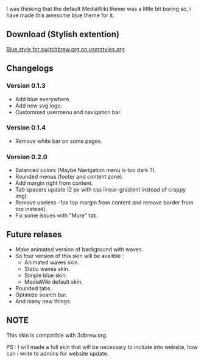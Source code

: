 I was thinking that the default MediaWiki theme was a little bit boring
so, i have made this awesome blue theme for it.

## Download (Stylish extention)

[Blue style for switchbrew.org on
userstyles.org](https://userstyles.org/styles/156293/switchbrew-org-blue-theme-wip)

## Changelogs

### Version 0.1.3

  - Add blue everywhere.
  - Add new svg logo.
  - Customized usermenu and navigation bar.

### Version 0.1.4

  - Remove white bar on some pages.

### Version 0.2.0

  - Balanced colors (Maybe Navigation menu is too dark ?).
  - Rounded menus (footer and content zone).
  - Add margin right from content.
  - Tab spacers update (2 px with css linear-gradient instead of crappy
    img).
  - Remove useless -1px top margin from content and remove border from
    top instead).
  - Fix some issues with "More" tab.

## Future relases

  - Make animated version of background with waves.
  - So four version of this skin will be avalible :
      - Animated waves skin.
      - Static waves skin.
      - Simple blue skin.
      - MediaWiki default skin.
  - Rounded tabs.
  - Optimize search bar.
  - And many new things.

## NOTE

This skin is compatible with 3dbrew.org.

PS : I will made a full skin that will be necessary to include into
website, how can i write to admins for website update.
